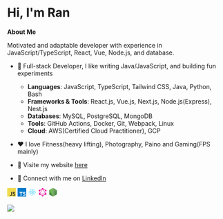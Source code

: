 # Hi, I'm Ran 

**About Me**

Motivated and adaptable developer with experience in JavaScript/TypeScript, React, Vue, Node.js, and database.


- 💼 Full-stack Developer, I like writing Java/JavaScript, and building fun experiments

	- **Languages**: JavaScript, TypeScript, Tailwind CSS, Java, Python, Bash
	- **Frameworks & Tools**: React.js, Vue.js, Next.js, Node.js(Express), Nest.js
	- **Databases**: MySQL, PostgreSQL, MongoDB
	- **Tools**: GitHub Actions, Docker, Git, Webpack, Linux
	- **Cloud**: AWS(Certified Cloud Practitioner), GCP

- ❤️ I love Fitness(heavy lifting), Photography, Paino and Gaming(FPS mainly)

- 🎇 Visite my website [here](https://www.owdran.com/)

- 🔗 Connect with me on [LinkedIn](https://www.linkedin.com/in/owdran/)

<code><img height="20" alt="javascript" src="https://raw.githubusercontent.com/github/explore/80688e429a7d4ef2fca1e82350fe8e3517d3494d/topics/javascript/javascript.png"></code>
<code><img height="20" alt="typescript" src="https://raw.githubusercontent.com/github/explore/80688e429a7d4ef2fca1e82350fe8e3517d3494d/topics/typescript/typescript.png"></code>
<code><img height="20" alt="react" src="https://raw.githubusercontent.com/github/explore/80688e429a7d4ef2fca1e82350fe8e3517d3494d/topics/react/react.png"></code>
<code><img height="20" alt="graphql" src="https://raw.githubusercontent.com/github/explore/5c058a388828bb5fde0bcafd4bc867b5bb3f26f3/topics/graphql/graphql.png"></code>
<code><img height="20" alt="nodejs" src="https://raw.githubusercontent.com/github/explore/80688e429a7d4ef2fca1e82350fe8e3517d3494d/topics/nodejs/nodejs.png"></code>    

<img   align="center" src="https://github-readme-stats.vercel.app/api/top-langs/?username=DMGoose&locale=en&line_height=33&theme=&langs_count=5&layout=compact"/>
